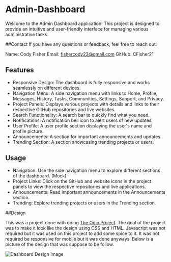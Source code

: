 # Admin-Dashboard
Welcome to the Admin Dashboard application! This project is designed to provide an intuitive and user-friendly interface for managing various administrative tasks.

##Contact
If you have any questions or feedback, feel free to reach out:

Name: Cody Fisher
Email: fishercody23@gmail.com
GitHub: CFisher21

## Features

- Responsive Design: The dashboard is fully responsive and works seamlessly on different devices.
- Navigation Menu: A side navigation menu with links to Home, Profile, Messages, History, Tasks, Communities, Settings, Support, and Privacy.
- Project Panels: Displays various projects with details and links to their respective GitHub repositories and live websites.
- Search Functionality: A search bar to quickly find what you need.
- Notifications: A notification bell icon to alert users of new updates.
- User Profile: A user profile section displaying the user's name and profile picture.
- Announcements: A section for important announcements and updates.
- Trending Section: A section showcasing trending projects or users.

## Usage

- Navigation: Use the side navigation menu to explore different sections of the dashboard. (Mock)
- Project Links: Click on the GitHub and website icons in the project panels to view the respective repositories and live applications.
- Announcements: Read important announcements in the Announcements section.
- Trending: Explore trending projects or users in the Trending section.

##Design 

This was a project done with doing [The Odin Project](www.theodinproject.com). The goal of the project was to make it look like the design using CSS and HTML. Javascript was not required but it was used on this project to add some spice to it. It was not required be responsive for mobile but it was done anyways. 
Below is a picture of the design that was suppose to be follow. 

![Dashboard Design Image](https://cdn.statically.io/gh/TheOdinProject/curriculum/43cc6ab69fdfbef40d431a65677d2144668930ac/intermediate_html_css/grid/project_admin_dashboard/imgs/dashboard-project.png)

